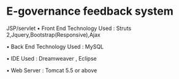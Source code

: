 # E-governance feedback system 
JSP/servlet
•	Front End Technology Used : Struts 2,Jquery,Bootstrap(Responsive),Ajax

•	Back End Technology Used : MySQL 

•	IDE Used 			: Dreamweaver , Eclipse 

•	Web Server			 : Tomcat 5.5 or above
